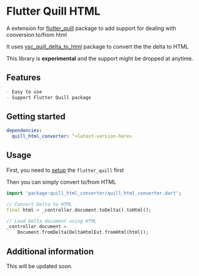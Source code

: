 # Flutter Quill HTML
A extension for [flutter_quill](https://pub.dev/packages/flutter_quill) package to add support for dealing with conversion to/from html

It uses [vsc_quill_delta_to_html](https://pub.dev/packages/vsc_quill_delta_to_html) package to convert the the delta to HTML

This library is **experimental** and the support might be dropped at anytime.

## Features

```markdown
- Easy to use
- Support Flutter Quill package
```

## Getting started

```yaml
dependencies:
  quill_html_converter: ^<latest-version-here>
```

## Usage

First, you need to [setup](../../README.md#usage) the `flutter_quill` first

Then you can simply convert to/from HTML

```dart
import 'package:quill_html_converter/quill_html_converter.dart';

// Convert Delta to HTML
final html = _controller.document.toDelta().toHtml();

// Load Delta document using HTML
_controller.document =
    Document.fromDelta(DeltaHtmlExt.fromHtml(html));
```

## Additional information

This will be updated soon.

